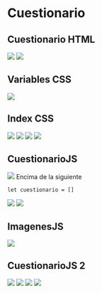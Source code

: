 # Cuestionario

## Cuestionario HTML
![](cuestionariohtml.png)
![](cuestionariohtml2.png)
## Variables CSS
![](variablecss.png)
## Index CSS
![](indexcss2.png)
![](indexcss.png)
![](indexcss3.png)
![](indexcss4.png)
## CuestionarioJS
![](cuestinariojs.png)
Encima de la siguiente
```
let cuestionario = []
```
![](cuestinariojs3.png)
![](cuestionariojs4.png)
## ImagenesJS
![](imagenesjs.png)
## CuestionarioJS 2
![](origendesconocido2.png)
![](cuestionariojs2.png)
![](origendesconocido.png)
![](cuestionariojs2-2.png)

